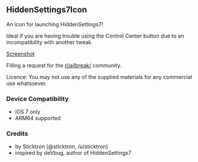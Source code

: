 ## HiddenSettings7Icon

An icon for launching HiddenSettings7!

Ideal if you are having trouble using the Control Center button due to an incompatibility with another tweak.

[Screenshot](http://i.imgur.com/Nz6vmdz.png)

Filling a request for the [r/jailbreak/](http://reddit.com/r/jailbreak/) community.

Licence:
You may not use any of the supplied materials for any commercial use whatsoever.

### Device Compatibility

* iOS 7 only
* ARM64 supported

### Credits

* by Sticktron (@sticktron, /u/sticktron)
* inspired by deVbug, author of HiddenSettings7
